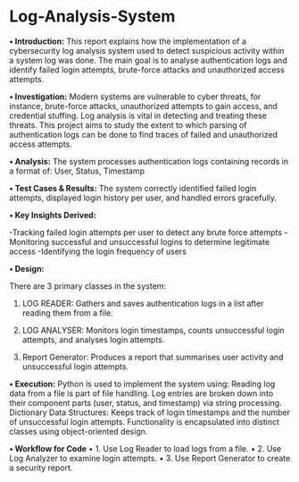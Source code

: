 # Log-Analysis-System

**•	Introduction:**
  This report explains how the implementation of a cybersecurity log analysis system used to detect suspicious activity within a system log was done. The main goal is to analyse authentication logs and identify failed login attempts, brute-force attacks and unauthorized access attempts. 

**•	Investigation:**
Modern systems are vulnerable to cyber threats, for instance, brute-force attacks, unauthorized attempts to gain access, and credential stuffing. Log analysis is vital in detecting and treating these threats. This project aims to study the extent to which parsing of authentication logs can be done to find traces of failed and unauthorized access attempts.

**•	Analysis:**
The system processes authentication logs containing records in a format of:
User, Status, Timestamp

**•	Test Cases & Results:**
The system correctly identified failed login attempts, displayed login history per user, and handled errors gracefully.

 
**•	Key Insights Derived:**

-Tracking failed login attempts per user to detect any brute force attempts 
-Monitoring successful and unsuccessful logins to determine legitimate access
-Identifying the login frequency of users 

**•	Design:**

There are 3 primary classes in the system:

1.	LOG READER: Gathers and saves authentication logs in a list after reading them from a file.

2.	LOG ANALYSER: Monitors login timestamps, counts unsuccessful login attempts, and analyses login attempts. 

3.	Report Generator: Produces a report that summarises user activity and unsuccessful login attempts.


**•	Execution:**
 Python is used to implement the system using: Reading log data from a file is part of file handling. Log entries are broken down into their component parts (user, status, and timestamp) via string processing. Dictionary Data Structures: Keeps track of login timestamps and the number of unsuccessful login attempts. Functionality is encapsulated into distinct classes using object-oriented design. 


**•	Workflow for Code**
•	1. Use Log Reader to load logs from a file. 
•	2. Use Log Analyzer to examine login attempts. 
•	3. Use Report Generator to create a security report.

